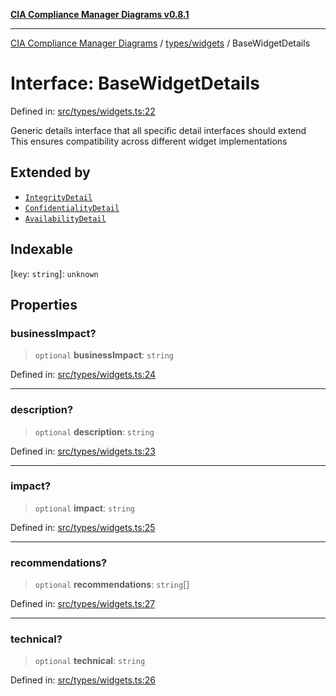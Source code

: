 [**CIA Compliance Manager Diagrams v0.8.1**](../../../README.md)

***

[CIA Compliance Manager Diagrams](../../../modules.md) / [types/widgets](../README.md) / BaseWidgetDetails

# Interface: BaseWidgetDetails

Defined in: [src/types/widgets.ts:22](https://github.com/Hack23/cia-compliance-manager/blob/4236f4375d9cfb0505c191818eeb5443ec527132/src/types/widgets.ts#L22)

Generic details interface that all specific detail interfaces should extend
This ensures compatibility across different widget implementations

## Extended by

- [`IntegrityDetail`](IntegrityDetail.md)
- [`ConfidentialityDetail`](ConfidentialityDetail.md)
- [`AvailabilityDetail`](AvailabilityDetail.md)

## Indexable

\[`key`: `string`\]: `unknown`

## Properties

### businessImpact?

> `optional` **businessImpact**: `string`

Defined in: [src/types/widgets.ts:24](https://github.com/Hack23/cia-compliance-manager/blob/4236f4375d9cfb0505c191818eeb5443ec527132/src/types/widgets.ts#L24)

***

### description?

> `optional` **description**: `string`

Defined in: [src/types/widgets.ts:23](https://github.com/Hack23/cia-compliance-manager/blob/4236f4375d9cfb0505c191818eeb5443ec527132/src/types/widgets.ts#L23)

***

### impact?

> `optional` **impact**: `string`

Defined in: [src/types/widgets.ts:25](https://github.com/Hack23/cia-compliance-manager/blob/4236f4375d9cfb0505c191818eeb5443ec527132/src/types/widgets.ts#L25)

***

### recommendations?

> `optional` **recommendations**: `string`[]

Defined in: [src/types/widgets.ts:27](https://github.com/Hack23/cia-compliance-manager/blob/4236f4375d9cfb0505c191818eeb5443ec527132/src/types/widgets.ts#L27)

***

### technical?

> `optional` **technical**: `string`

Defined in: [src/types/widgets.ts:26](https://github.com/Hack23/cia-compliance-manager/blob/4236f4375d9cfb0505c191818eeb5443ec527132/src/types/widgets.ts#L26)
